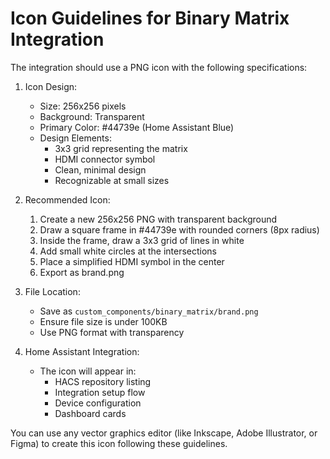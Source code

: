 # Icon Guidelines for Binary Matrix Integration

The integration should use a PNG icon with the following specifications:

1. Icon Design:
   - Size: 256x256 pixels
   - Background: Transparent
   - Primary Color: #44739e (Home Assistant Blue)
   - Design Elements:
     - 3x3 grid representing the matrix
     - HDMI connector symbol
     - Clean, minimal design
     - Recognizable at small sizes

2. Recommended Icon:
   1. Create a new 256x256 PNG with transparent background
   2. Draw a square frame in #44739e with rounded corners (8px radius)
   3. Inside the frame, draw a 3x3 grid of lines in white
   4. Add small white circles at the intersections
   5. Place a simplified HDMI symbol in the center
   6. Export as brand.png

3. File Location:
   - Save as `custom_components/binary_matrix/brand.png`
   - Ensure file size is under 100KB
   - Use PNG format with transparency

4. Home Assistant Integration:
   - The icon will appear in:
     - HACS repository listing
     - Integration setup flow
     - Device configuration
     - Dashboard cards

You can use any vector graphics editor (like Inkscape, Adobe Illustrator, or Figma) to create this icon following these guidelines.